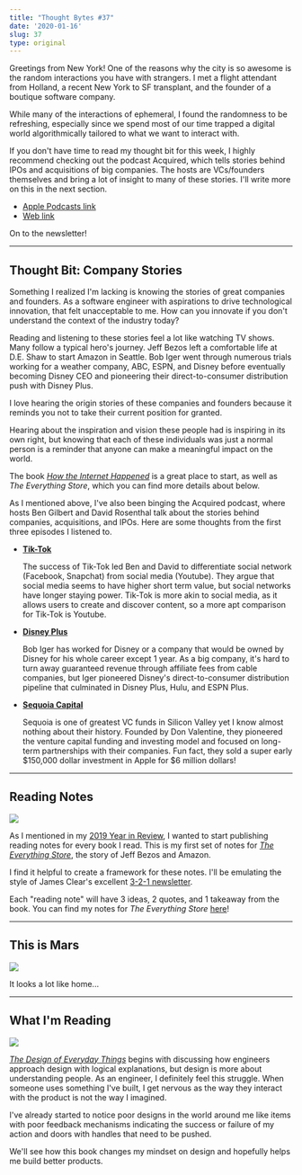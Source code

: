 ```yaml
---
title: "Thought Bytes #37"
date: '2020-01-16'
slug: 37
type: original
---
```


Greetings from New York! One of the reasons why the city is so awesome is the random interactions you have with strangers. I met a flight attendant from Holland, a recent New York to SF transplant, and the founder of a boutique software company.

While many of the interactions of ephemeral, I found the randomness to be refreshing, especially since we spend most of our time trapped a digital world algorithmically tailored to what we want to interact with.

If you don't have time to read my thought bit for this week, I highly recommend checking out the podcast Acquired, which tells stories behind IPOs and acquisitions of big companies. The hosts are VCs/founders themselves and bring a lot of insight to many of these stories. I'll write more on this in the next section.

* [Apple Podcasts link](https://podcasts.apple.com/us/podcast/acquired/id1050462261)
* [Web link](https://www.acquired.fm)

On to the newsletter!

---

## Thought Bit: Company Stories

Something I realized I'm lacking is knowing the stories of great companies and founders. As a software engineer with aspirations to drive technological innovation, that felt unacceptable to me. How can you innovate if you don't understand the context of the industry today?

Reading and listening to these stories feel a lot like watching TV shows. Many follow a typical hero's journey. Jeff Bezos left a comfortable life at D.E. Shaw to start Amazon in Seattle. Bob Iger went through numerous trials working for a weather company, ABC, ESPN, and Disney before eventually becoming Disney CEO and pioneering their direct-to-consumer distribution push with Disney Plus.

I love hearing the origin stories of these companies and founders because it reminds you not to take their current position for granted.

Hearing about the inspiration and vision these people had is inspiring in its own right, but knowing that each of these individuals was just a normal person is a reminder that anyone can make a meaningful impact on the world.

The book [*How the Internet Happened*](https://www.amazon.com/How-Internet-Happened-Netscape-iPhone/dp/1631493078) is a great place to start, as well as *The Everything Store*, which you can find more details about below.

As I mentioned above, I've also been binging the Acquired podcast, where hosts Ben Gilbert and David Rosenthal
talk about the stories behind companies, acquisitions, and IPOs. Here are some thoughts from the first three episodes I listened to.

* [**Tik-Tok**](https://www.acquired.fm/episodes/tiktok)

    The success of Tik-Tok led Ben and David to differentiate social network (Facebook, Snapchat) from social media (Youtube). They argue that social media seems to have higher short term value, but social networks have longer staying power. Tik-Tok is more akin to social media, as it allows users to create and discover content, so a more apt comparison for Tik-Tok is Youtube.

* [**Disney Plus**](https://www.acquired.fm/episodes/disney-plus)

    Bob Iger has worked for Disney or a company that would be owned by Disney for his whole career except 1 year. As a big company, it's hard to turn away guaranteed revenue through affiliate fees from cable companies, but Iger pioneered Disney's direct-to-consumer distribution pipeline that culminated in Disney Plus, Hulu, and ESPN Plus.

* [**Sequoia Capital**](https://www.acquired.fm/episodes/sequoia-capital-part-1)

    Sequoia is one of greatest VC funds in Silicon Valley yet I know almost nothing about their history. Founded by Don Valentine, they pioneered the venture capital funding and investing model and focused on long-term partnerships with their companies. Fun fact, they sold a super early $150,000 dollar investment in Apple for $6 million dollars!

---

## Reading Notes

![](/books/the-everything-store.jpg)

As I mentioned in my [2019 Year in Review](/blog/2019-year-in-review), I wanted to start publishing reading notes for every book I read. This is my first set of notes for [*The Everything Store*](https://www.amazon.com/Everything-Store-Jeff-Bezos-Amazon/dp/0316219266), the story of Jeff Bezos and Amazon.

I find it helpful to create a framework for these notes. I'll be emulating the style of James Clear's excellent [3-2-1 newsletter](https://jamesclear.com/3-2-1).

Each "reading note" will have 3 ideas, 2 quotes, and 1 takeaway from the book. You can find my notes for *The Everything Store* [here](/blog/the-everything-store)!

---

## This is Mars

![](/newsletters/37/thisismars.jpeg)

It looks a lot like home...

---

## What I'm Reading

![](/books/design-of-everyday-things.jpg)

[*The Design of Everyday Things*](https://www.amazon.com/Design-Everyday-Things-Revised-Expanded/dp/0465050654) begins with discussing how engineers approach design with logical explanations, but design is more about understanding people. As an engineer, I definitely feel this struggle. When someone uses something I've built, I get nervous as the way they interact with the product is not the way I imagined.

I've already started to notice poor designs in the world around me like items with poor feedback mechanisms indicating the success or failure of my action and doors with handles that need to be pushed.

We'll see how this book changes my mindset on design and hopefully helps me build better products.